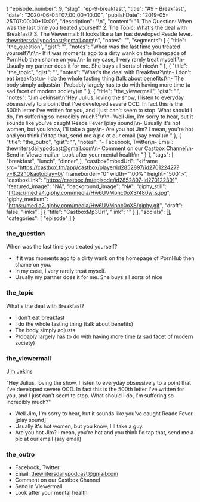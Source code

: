 {
	"episode_number": 9,
	"slug": "ep-9-breakfast",
	"title": "#9 - Breakfast",
	"date": "2020-06-04T07:00:00+10:00",
	"publishDate": "2019-05-25T07:00:00+10:00",
	"description": "\n",
	"content": "1. The Question: When was the last time you treated yourself? 2. The Topic: What's the deal with Breakfast? 3. The Viewermail: It looks like a fan has developed Reade fever. thewritersdailypodcast@gmail.com\n",
	"notes": "",
	"segments": [
		{
			"title": "the_question",
			"gist": "",
			"notes": "When was the last time you treated yourself?\n\n- If it was moments ago to a dirty wank on the homepage of PornHub then shame on you.\n- In my case, I very rarely treat myself.\n- Usually my partner does it for me. She buys all sorts of nice\n      "
		},
		{
			"title": "the_topic",
			"gist": "",
			"notes": "What's the deal with Breakfast?\n\n- I don't eat breakfast\n- I do the whole fasting thing (talk about benefits)\n- The body simply adjusts\n- Probably largely has to do with having more time (a sad facet of modern society)\n      "
		},
		{
			"title": "the_viewermail",
			"gist": "",
			"notes": "Jim Jekins\n\n\"Hey Julius, loving the show, I listen to everyday obsessively to a point that I've developed severe OCD. In fact this is the 500th letter I've written for you, and I just can't seem to stop. What should I do, I'm suffering so incredibly much?\"\n\n- Well Jim, I'm sorry to hear, but it sounds like you've caught Reade Fever [play sound]\n- Usually it's hot women, but you know, I'll take a guy.\n- Are you hot Jim? I mean, you're hot and you think I'd tap that, send me a pic at our email (say email)\n      "
		},
		{
			"title": "the_outro",
			"gist": "",
			"notes": "- Facebook, Twitter\n- Email: thewritersdailypodcast@gmail.com\n- Comment on our Castbox Channel\n- Send in Viewermail\n- Look after your mental health\n      "
		}
	],
	"tags": [
		"breakfast",
		"lunch",
		"dinner"
	],
	"castboxEmbedUrl": "<iframe src=\"https://castbox.fm/app/castbox/player/id2852897/id270122427?v=8.22.10&autoplay=0\" frameborder=\"0\" width=\"100%\" height=\"500\"></iframe>",
	"castboxLink": "https://castbox.fm/episode/id2852897-id270122391",
	"featured_image": "NA",
	"background_image": "NA",
	"giphy_still": "https://media4.giphy.com/media/Hw6UVMpnc0oXS/480w_s.jpg",
	"giphy_medium": "https://media2.giphy.com/media/Hw6UVMpnc0oXS/giphy.gif",
	"draft": false,
	"links": [
		{
			"title": "CastboxMp3Url",
			"link": ""
		}
	],
	"socials": [],
	"categories": [
		"episode"
	]
}

### the_question

When was the last time you treated yourself?

- If it was moments ago to a dirty wank on the homepage of PornHub then shame on you.
- In my case, I very rarely treat myself.
- Usually my partner does it for me. She buys all sorts of nice
      
### the_topic

What's the deal with Breakfast?

- I don't eat breakfast
- I do the whole fasting thing (talk about benefits)
- The body simply adjusts
- Probably largely has to do with having more time (a sad facet of modern society)
      
### the_viewermail

Jim Jekins

"Hey Julius, loving the show, I listen to everyday obsessively to a point that I've developed severe OCD. In fact this is the 500th letter I've written for you, and I just can't seem to stop. What should I do, I'm suffering so incredibly much?"

- Well Jim, I'm sorry to hear, but it sounds like you've caught Reade Fever [play sound]
- Usually it's hot women, but you know, I'll take a guy.
- Are you hot Jim? I mean, you're hot and you think I'd tap that, send me a pic at our email (say email)
      
### the_outro

- Facebook, Twitter
- Email: thewritersdailypodcast@gmail.com
- Comment on our Castbox Channel
- Send in Viewermail
- Look after your mental health
      
